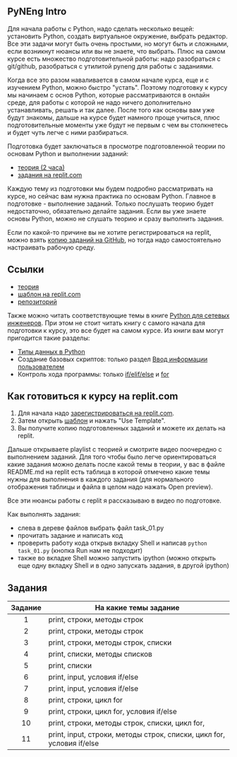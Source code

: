 ## PyNEng Intro

Для начала работы с Python, надо сделать несколько вещей: установить Python,
создать виртуальное окружение, выбрать редактор.  Все эти задачи могут быть
очень простыми, но могут быть и сложными, если возникнут нюансы или вы не
знаете, что выбрать.  Плюс на самом курсе есть множество подготовительной
работы: надо разобраться с git/github, разобраться с утилитой pyneng для работы
с заданиями.

Когда все это разом наваливается в самом начале курса, еще и с изучением
Python, можно быстро "устать". Поэтому подготовку к курсу мы начинаем с основ
Python, которые рассматриваются в онлайн среде, для работы с которой не надо
ничего дополнительно устанавливать, решать и так далее.  После того как основы
вам уже будут знакомы, дальше на курсе будет намного проще учиться, плюс
подготовительные моменты уже будут не первым с чем вы столкнетесь и будет чуть
легче с ними разбираться.


Подготовка будет заключаться в просмотре подготовленной теории по основам Python и выполнении заданий:

* [теория (2 часа)](https://youtube.com/playlist?list=PLah0HUih_ZRn7xwTQ2K5QT1_C9S_i-T9B)
* [задания на replit.com](https://replit.com/@pyneng/pyneng-intro?v=1#README.md)

Каждую тему из подготовки мы будем подробно рассматривать на курсе, но сейчас
вам нужна практика по основам Python. Главное в подготовке - выполнение
заданий. Только послушать теорию будет недостаточно, обязательно делайте
задания.  Если вы уже знаете основы Python, можно не слушать теорию и сразу
выполнить задания.

Если по какой-то причине вы не хотите регистрироваться на replit, можно взять
[копию заданий на GitHub](https://github.com/pyneng/pyneng-intro), но тогда
надо самостоятельно настраивать рабочую среду.

## Ссылки

* [теория](https://youtube.com/playlist?list=PLah0HUih_ZRn7xwTQ2K5QT1_C9S_i-T9B)
* [шаблон на replit.com](https://replit.com/@pyneng/pyneng-intro?v=1#README.md)
* [репозиторий](https://github.com/pyneng/pyneng-intro)

Также можно читать соответствующие темы в книге [Python для сетевых инженеров](https://pyneng.readthedocs.io/ru/latest/book/Part_I.html).
При этом не стоит читать книгу с самого начала для подготовки к курсу, это все будет на самом курсе.
Из книги вам могут пригодится такие разделы:

* [Типы данных в Python](https://pyneng.readthedocs.io/ru/latest/book/04_data_structures/index.html)
* Создание базовых скриптов: только раздел [Ввод информации пользователем](https://pyneng.readthedocs.io/ru/latest/book/05_basic_scripts/user_input.html)
* Контроль хода программы: только [if/elif/else](https://pyneng.readthedocs.io/ru/latest/book/06_control_structures/if_else.html) и [for](https://pyneng.readthedocs.io/ru/latest/book/06_control_structures/for.html)

## Как готовиться к курсу на replit.com

1. Для начала надо [зарегистрироваться на replit.com](https://replit.com/signup).
2. Затем открыть [шаблон](https://replit.com/@pyneng/pyneng-intro?v=1#README.md) и нажать "Use Template".
3. Вы получите копию подготовленных заданий и можете их делать на replit.

Дальше открываете playlist с теорией и смотрите видео поочередно с выполнением
заданий. Для того чтобы было легче ориентироваться какие задания можно делать
после какой темы в теории, у вас в файле README.md  на replit есть таблица в
которой отмечено какие темы нужны для выполнения в каждого задания (для
нормального отображения таблицы и файла в целом надо нажать Open preview).

Все эти нюансы работы с replit я рассказываю в видео по подготовке.

Как выполнять задания:

* слева в дереве файлов выбрать файл task_01.py
* прочитать задание и написать код
* проверить работу кода открыв вкладку Shell и написав ``python task_01.py`` (кнопка Run нам не подходит)
* также во вкладке Shell можно запустить ipython (можно открыть еще одну вкладку Shell и в одно запускать задания, в другой ipython)

## Задания

| Задание |      На какие темы задание     |
|:-------:|------------------------------- |
|    1    | print, строки, методы строк |
|    2    | print, строки, методы строк |
|    3    | print, строки, методы строк, списки |
|    4    | print, списки, методы списков |
|    5    | print, списки |
|    6    | print, input, условия if/else |
|    7    | print, input, условия if/else |
|    8    | print, строки, цикл for |
|    9    | print, строки, цикл for, условия if/else |
|   10    | print, строки, методы строк, списки, цикл for, |
|   11    | print, input, строки, методы строк, списки, цикл for, условия if/else |

